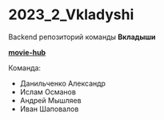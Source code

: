 # 2023_2_Vkladyshi
Backend репозиторий команды **Вкладыши**

**[movie-hub](https://movie-hub.ru/)**

Команда:
+ Данильченко Александр
+ Ислам Османов
+ Андрей Мышляев
+ Иван Шаповалов